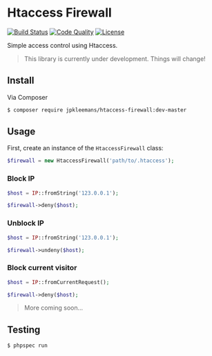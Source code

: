 # Htaccess Firewall

[![Build Status](https://img.shields.io/travis/jpkleemans/htaccess-firewall.svg)](https://travis-ci.org/jpkleemans/htaccess-firewall)
[![Code Quality](https://img.shields.io/scrutinizer/g/jpkleemans/htaccess-firewall.svg)](https://scrutinizer-ci.com/g/jpkleemans/htaccess-firewall/)
[![License](https://img.shields.io/badge/license-MIT-brightgreen.svg)](LICENSE.md)

Simple access control using Htaccess.

> This library is currently under development. Things will change!

## Install

Via Composer

``` bash
$ composer require jpkleemans/htaccess-firewall:dev-master
```

## Usage

First, create an instance of the `HtaccessFirewall` class:

``` php
$firewall = new HtaccessFirewall('path/to/.htaccess');
```

### Block IP

``` php
$host = IP::fromString('123.0.0.1');

$firewall->deny($host);
```

### Unblock IP

``` php
$host = IP::fromString('123.0.0.1');

$firewall->undeny($host);
```

### Block current visitor

``` php
$host = IP::fromCurrentRequest();

$firewall->deny($host);
```

> More coming soon...

## Testing

``` bash
$ phpspec run
```

